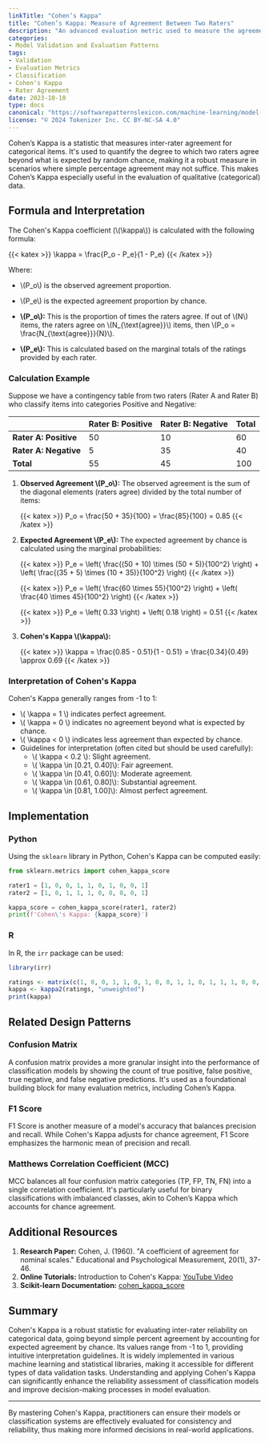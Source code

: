 ```yaml
---
linkTitle: "Cohen’s Kappa"
title: "Cohen’s Kappa: Measure of Agreement Between Two Raters"
description: "An advanced evaluation metric used to measure the agreement between two raters for categorical items, going beyond mere percentage agreement by considering the agreement occurring by chance."
categories:
- Model Validation and Evaluation Patterns
tags:
- Validation
- Evaluation Metrics
- Classification
- Cohen's Kappa
- Rater Agreement
date: 2023-10-10
type: docs
canonical: "https://softwarepatternslexicon.com/machine-learning/model-validation-and-evaluation-patterns/advanced-evaluation-metrics/cohen’s-kappa"
license: "© 2024 Tokenizer Inc. CC BY-NC-SA 4.0"
---
```



Cohen’s Kappa is a statistic that measures inter-rater agreement for categorical items. It's used to quantify the degree to which two raters agree beyond what is expected by random chance, making it a robust measure in scenarios where simple percentage agreement may not suffice. This makes Cohen’s Kappa especially useful in the evaluation of qualitative (categorical) data.

## Formula and Interpretation

The Cohen's Kappa coefficient (\\(\kappa\\)) is calculated with the following formula:

{{< katex >}}
\kappa = \frac{P_o - P_e}{1 - P_e}
{{< /katex >}}

Where:
- \\(P_o\\) is the observed agreement proportion.
- \\(P_e\\) is the expected agreement proportion by chance.

- **\\(P_o\\):** This is the proportion of times the raters agree. If out of \\(N\\) items, the raters agree on \\(N_{\text{agree}}\\) items, then \\(P_o = \frac{N_{\text{agree}}}{N}\\).

- **\\(P_e\\):** This is calculated based on the marginal totals of the ratings provided by each rater.

### Calculation Example

Suppose we have a contingency table from two raters (Rater A and Rater B) who classify items into categories Positive and Negative:

|                    | Rater B: Positive | Rater B: Negative | Total    |
|--------------------|-------------------|-------------------|---------|
| **Rater A: Positive** | 50                | 10                | 60       |
| **Rater A: Negative** | 5                 | 35                | 40       |
| **Total**              | 55                | 45                | 100     |

1. **Observed Agreement \\(P_o\\):**
   The observed agreement is the sum of the diagonal elements (raters agree) divided by the total number of items:
   
   {{< katex >}}
   P_o = \frac{50 + 35}{100} = \frac{85}{100} = 0.85
   {{< /katex >}}

2. **Expected Agreement \\(P_e\\):**
   The expected agreement by chance is calculated using the marginal probabilities:
   
   {{< katex >}}
   P_e = \left( \frac{(50 + 10) \times (50 + 5)}{100^2} \right) + \left( \frac{(35 + 5) \times (10 + 35)}{100^2} \right)
   {{< /katex >}}
   
   {{< katex >}}
   P_e = \left( \frac{60 \times 55}{100^2} \right) + \left( \frac{40 \times 45}{100^2} \right)
   {{< /katex >}}

   {{< katex >}}
   P_e = \left( 0.33 \right) + \left( 0.18 \right) = 0.51
   {{< /katex >}}

3. **Cohen's Kappa \\(\kappa\\):**

   {{< katex >}}
   \kappa = \frac{0.85 - 0.51}{1 - 0.51} = \frac{0.34}{0.49} \approx 0.69
   {{< /katex >}}

### Interpretation of Cohen's Kappa

Cohen's Kappa generally ranges from -1 to 1:

- \\( \kappa = 1 \\) indicates perfect agreement.
- \\( \kappa = 0 \\) indicates no agreement beyond what is expected by chance.
- \\( \kappa < 0 \\) indicates less agreement than expected by chance.
- Guidelines for interpretation (often cited but should be used carefully):
  - \\( \kappa < 0.2 \\): Slight agreement.
  - \\( \kappa \in [0.21, 0.40]\\): Fair agreement.
  - \\( \kappa \in [0.41, 0.60]\\): Moderate agreement.
  - \\( \kappa \in [0.61, 0.80]\\): Substantial agreement.
  - \\( \kappa \in [0.81, 1.00]\\): Almost perfect agreement.

## Implementation

### Python

Using the `sklearn` library in Python, Cohen's Kappa can be computed easily:

```python
from sklearn.metrics import cohen_kappa_score

rater1 = [1, 0, 0, 1, 1, 0, 1, 0, 0, 1]
rater2 = [1, 0, 1, 1, 1, 0, 0, 0, 0, 1]

kappa_score = cohen_kappa_score(rater1, rater2)
print(f'Cohen\'s Kappa: {kappa_score}')
```

### R

In R, the `irr` package can be used:

```R
library(irr)

ratings <- matrix(c(1, 0, 0, 1, 1, 0, 1, 0, 0, 1, 1, 0, 1, 1, 1, 0, 0, 0, 0, 1), ncol = 2)
kappa <- kappa2(ratings, "unweighted")
print(kappa)
```

## Related Design Patterns

### Confusion Matrix

A confusion matrix provides a more granular insight into the performance of classification models by showing the count of true positive, false positive, true negative, and false negative predictions. It's used as a foundational building block for many evaluation metrics, including Cohen’s Kappa.

### F1 Score

F1 Score is another measure of a model's accuracy that balances precision and recall. While Cohen's Kappa adjusts for chance agreement, F1 Score emphasizes the harmonic mean of precision and recall.

### Matthews Correlation Coefficient (MCC)

MCC balances all four confusion matrix categories (TP, FP, TN, FN) into a single correlation coefficient. It's particularly useful for binary classifications with imbalanced classes, akin to Cohen’s Kappa which accounts for chance agreement.

## Additional Resources

1. **Research Paper:** Cohen, J. (1960). "A coefficient of agreement for nominal scales." Educational and Psychological Measurement, 20(1), 37-46.
2. **Online Tutorials:** Introduction to Cohen's Kappa: [YouTube Video](https://www.youtube.com/watch?v=zT9qsm5zp4Y)
3. **Scikit-learn Documentation:** [cohen_kappa_score](https://scikit-learn.org/stable/modules/generated/sklearn.metrics.cohen_kappa_score.html)

## Summary

Cohen's Kappa is a robust statistic for evaluating inter-rater reliability on categorical data, going beyond simple percent agreement by accounting for expected agreement by chance. Its values range from -1 to 1, providing intuitive interpretation guidelines. It is widely implemented in various machine learning and statistical libraries, making it accessible for different types of data validation tasks. Understanding and applying Cohen's Kappa can significantly enhance the reliability assessment of classification models and improve decision-making processes in model evaluation.

---

By mastering Cohen's Kappa, practitioners can ensure their models or classification systems are effectively evaluated for consistency and reliability, thus making more informed decisions in real-world applications.
